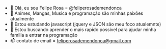 - 👋 Olá, eu sou Felipe Rosa = @feliperosademendonca
- 👀 Animes, Mangas, Musica e programação são minhas paixões atualmente
- 🌱 Estou estudando javascript (jquery e JSON são meu foco atualemnte)
- 💞️ Estou buscando aprender o mais rapido possivel para ajudar minha familia a entrar na programação
- 📫 contato de email =  feliperosademendonca@gmail.com
 
